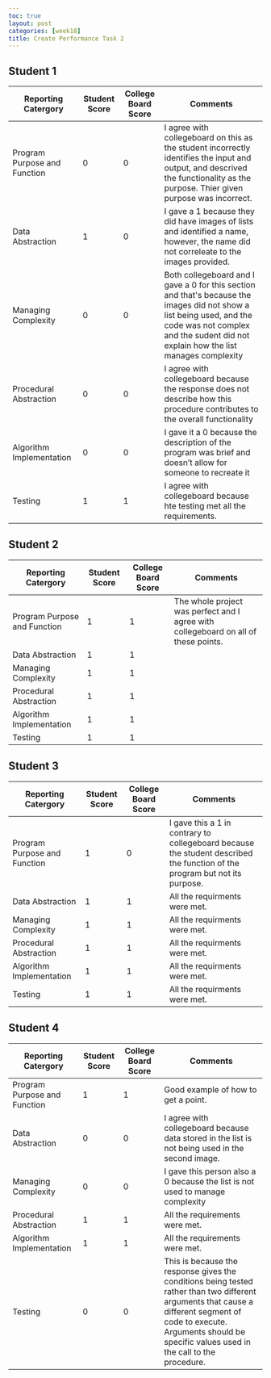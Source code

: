 ```yaml
---
toc: true
layout: post
categories: [week18]
title: Create Performance Task 2
---
```

## Student 1

| Reporting Catergory          | Student Score | College Board Score | Comments |
|------------------------------|---------------|---------------------|----------|
| Program Purpose and Function |      0        |        0            |I agree with collegeboard on this as the student incorrectly identifies the input and output, and descrived the functionality as the purpose. Thier given purpose was incorrect.|
| Data Abstraction             |     1         |        0            |I gave a 1 because they did have images of lists and identified a name, however, the name did not correleate to the images provided.|
| Managing Complexity          |      0        |          0          |Both collegeboard and I gave a 0 for this section and that's because the images did not show a list being used, and the code was not complex and the sudent did not explain how the list manages complexity|
| Procedural Abstraction       |      0        |         0           |I agree with collegeboard because the response does not describe how this procedure contributes to the overall functionality|
| Algorithm Implementation     |      0        |          0          |I gave it a 0 because the description of the program was brief and doesn’t allow for someone to recreate it |
|Testing                       |      1        |           1         |I agree with collegeboard because hte testing met all the requirements.|

## Student 2

| Reporting Catergory          | Student Score | College Board Score | Comments |
|------------------------------|---------------|---------------------|----------|
| Program Purpose and Function |      1        |        1            |The whole project was perfect and I agree with collegeboard on all of these points. |
| Data Abstraction             |     1         |        1            ||
| Managing Complexity          |      1        |          1          ||
| Procedural Abstraction       |      1        |         1           ||
| Algorithm Implementation     |      1        |          1          ||
|Testing                       |      1        |           1         ||

## Student 3

| Reporting Catergory          | Student Score | College Board Score | Comments |
|------------------------------|---------------|---------------------|----------|
| Program Purpose and Function |      1        |        0            |I gave this a 1 in contrary to collegeboard because the student described the function of the program but not its purpose.|
| Data Abstraction             |     1         |        1            |All the requirments were met.|
| Managing Complexity          |      1        |          1          |All the requirments were met.|
| Procedural Abstraction       |      1        |         1           |All the requirments were met.|
| Algorithm Implementation     |      1        |          1          |All the requirments were met.|
|Testing                       |      1        |           1         |All the requirments were met.|

## Student 4

| Reporting Catergory          | Student Score | College Board Score | Comments |
|------------------------------|---------------|---------------------|----------|
| Program Purpose and Function |      1        |        1            |Good example of how to get a point.|
| Data Abstraction             |     0         |        0            |I agree with collegeboard because data stored in the list is not being used in the second image.|
| Managing Complexity          |      0        |          0          |I gave this person also a 0 because the list is not used to manage complexity|
| Procedural Abstraction       |      1        |         1           |All the requirements were met.|
| Algorithm Implementation     |      1        |          1          |All the requirements were met.
|Testing                       |      0        |           0         |This is because the response gives the conditions being tested rather than two different arguments that cause a different segment of code to execute. Arguments should be specific values used in the call to the procedure.|